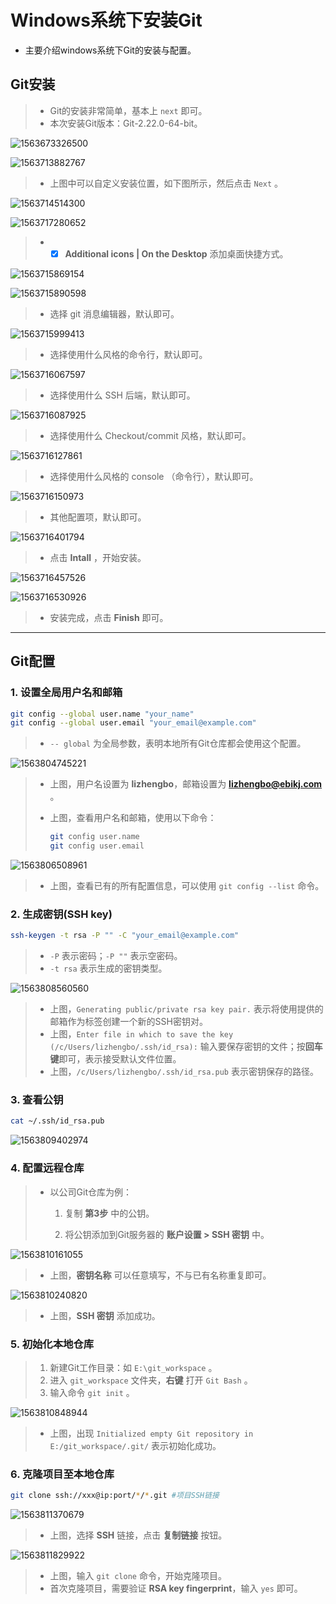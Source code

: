 # Windows系统下安装Git

- 主要介绍windows系统下Git的安装与配置。

## Git安装

> - Git的安装非常简单，基本上 `next` 即可。
> - 本次安装Git版本：Git-2.22.0-64-bit。

![1563673326500](images/1563673326500.png)

![1563713882767](images/1563713882767.png)

> - 上图中可以自定义安装位置，如下图所示，然后点击 `Next` 。

![1563714514300](images/1563714514300.png)

![1563717280652](images/1563717280652.png)

> - - [x] **Additional icons | On the Desktop** 添加桌面快捷方式。

![1563715869154](images/1563715869154.png)

![1563715890598](images/1563715890598.png)

> - 选择 git 消息编辑器，默认即可。

![1563715999413](images/1563715999413.png)

> - 选择使用什么风格的命令行，默认即可。

![1563716067597](images/1563716067597.png)

> - 选择使用什么 SSH 后端，默认即可。

![1563716087925](images/1563716087925.png)

> - 选择使用什么 Checkout/commit 风格，默认即可。

![1563716127861](images/1563716127861.png)

> - 选择使用什么风格的 console （命令行），默认即可。

![1563716150973](images/1563716150973.png)

> - 其他配置项，默认即可。

![1563716401794](images/1563716401794.png)

> - 点击 **Intall** ，开始安装。

![1563716457526](images/1563716457526.png)

![1563716530926](images/1563716530926.png)

> - 安装完成，点击 **Finish** 即可。

---

## Git配置

### 1. 设置全局用户名和邮箱

```bash
git config --global user.name "your_name"
git config --global user.email "your_email@example.com"
```

> - `-- global` 为全局参数，表明本地所有Git仓库都会使用这个配置。

![1563804745221](images/1563804745221.png)

> - 上图，用户名设置为 **lizhengbo**，邮箱设置为 **lizhengbo@ebikj.com** 。
>
> - 上图，查看用户名和邮箱，使用以下命令：
>
> 	```bash
> 	git config user.name
> 	git config user.email
> 	```

![1563806508961](images/1563806508961.png)

> - 上图，查看已有的所有配置信息，可以使用 `git config --list` 命令。

### 2. 生成密钥(SSH key)

```bash
ssh-keygen -t rsa -P "" -C "your_email@example.com"
```

> - `-P` 表示密码；`-P ""` 表示空密码。
> - `-t rsa` 表示生成的密钥类型。

![1563808560560](images/1563808560560.png)

> - 上图，`Generating public/private rsa key pair.` 表示将使用提供的邮箱作为标签创建一个新的SSH密钥对。
> - 上图，`Enter file in which to save the key (/c/Users/lizhengbo/.ssh/id_rsa):` 输入要保存密钥的文件；按**回车键**即可，表示接受默认文件位置。
> - 上图，`/c/Users/lizhengbo/.ssh/id_rsa.pub` 表示密钥保存的路径。

### 3. 查看公钥

```bash
cat ~/.ssh/id_rsa.pub
```

![1563809402974](images/1563809402974.png)

### 4. 配置远程仓库

> - 以公司Git仓库为例：
>
>   1. 复制 **第3步** 中的公钥。
>
>   2. 将公钥添加到Git服务器的 **账户设置 > SSH 密钥** 中。

![1563810161055](images/1563810161055.png)

> - 上图，**密钥名称** 可以任意填写，不与已有名称重复即可。

![1563810240820](images/1563810240820.png)

> - 上图，**SSH 密钥** 添加成功。

### 5. 初始化本地仓库

> 1. 新建Git工作目录：如 `E:\git_workspace` 。
> 2. 进入 `git_workspace` 文件夹，**右键** 打开 `Git Bash` 。
> 3. 输入命令 `git init` 。

![1563810848944](images/1563810848944.png)

> - 上图，出现 `Initialized empty Git repository in E:/git_workspace/.git/` 表示初始化成功。

### 6. 克隆项目至本地仓库

```bash
git clone ssh://xxx@ip:port/*/*.git #项目SSH链接
```

![1563811370679](images/1563811370679.png)

> - 上图，选择 **SSH** 链接，点击 **复制链接** 按钮。

![1563811829922](images/1563811829922.png)

> - 上图，输入 `git clone` 命令，开始克隆项目。
> - 首次克隆项目，需要验证 **RSA key fingerprint**，输入 `yes` 即可。

